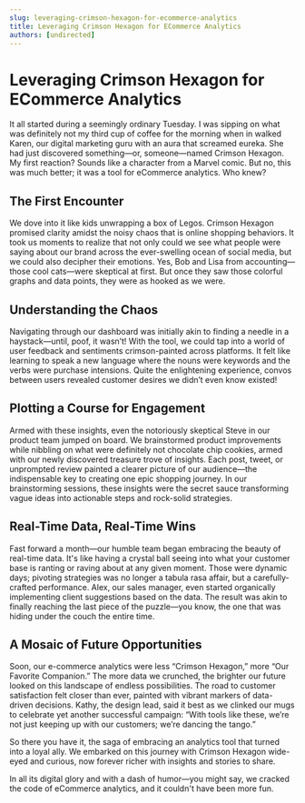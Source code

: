 ```yaml
---
slug: leveraging-crimson-hexagon-for-ecommerce-analytics
title: Leveraging Crimson Hexagon for ECommerce Analytics
authors: [undirected]
---
```



# Leveraging Crimson Hexagon for ECommerce Analytics

It all started during a seemingly ordinary Tuesday. I was sipping on what was definitely not my third cup of coffee for the morning when in walked Karen, our digital marketing guru with an aura that screamed eureka. She had just discovered something—or, someone—named Crimson Hexagon. My first reaction? Sounds like a character from a Marvel comic. But no, this was much better; it was a tool for eCommerce analytics. Who knew? 

## The First Encounter

We dove into it like kids unwrapping a box of Legos. Crimson Hexagon promised clarity amidst the noisy chaos that is online shopping behaviors. It took us moments to realize that not only could we see what people were saying about our brand across the ever-swelling ocean of social media, but we could also decipher their emotions. Yes, Bob and Lisa from accounting—those cool cats—were skeptical at first. But once they saw those colorful graphs and data points, they were as hooked as we were.

## Understanding the Chaos

Navigating through our dashboard was initially akin to finding a needle in a haystack—until, poof, it wasn’t! With the tool, we could tap into a world of user feedback and sentiments crimson-painted across platforms. It felt like learning to speak a new language where the nouns were keywords and the verbs were purchase intensions. Quite the enlightening experience, convos between users revealed customer desires we didn’t even know existed!

## Plotting a Course for Engagement

Armed with these insights, even the notoriously skeptical Steve in our product team jumped on board. We brainstormed product improvements while nibbling on what were definitely not chocolate chip cookies, armed with our newly discovered treasure trove of insights. Each post, tweet, or unprompted review painted a clearer picture of our audience—the indispensable key to creating one epic shopping journey. In our brainstorming sessions, these insights were the secret sauce transforming vague ideas into actionable steps and rock-solid strategies.

## Real-Time Data, Real-Time Wins

Fast forward a month—our humble team began embracing the beauty of real-time data. It's like having a crystal ball seeing into what your customer base is ranting or raving about at any given moment. Those were dynamic days; pivoting strategies was no longer a tabula rasa affair, but a carefully-crafted performance. Alex, our sales manager, even started organically implementing client suggestions based on the data. The result was akin to finally reaching the last piece of the puzzle—you know, the one that was hiding under the couch the entire time.

## A Mosaic of Future Opportunities

Soon, our e-commerce analytics were less “Crimson Hexagon,” more “Our Favorite Companion.” The more data we crunched, the brighter our future looked on this landscape of endless possibilities. The road to customer satisfaction felt closer than ever, painted with vibrant markers of data-driven decisions. Kathy, the design lead, said it best as we clinked our mugs to celebrate yet another successful campaign: “With tools like these, we’re not just keeping up with our customers; we’re dancing the tango.”

So there you have it, the saga of embracing an analytics tool that turned into a loyal ally. We embarked on this journey with Crimson Hexagon wide-eyed and curious, now forever richer with insights and stories to share.

In all its digital glory and with a dash of humor—you might say, we cracked the code of eCommerce analytics, and it couldn't have been more fun.

